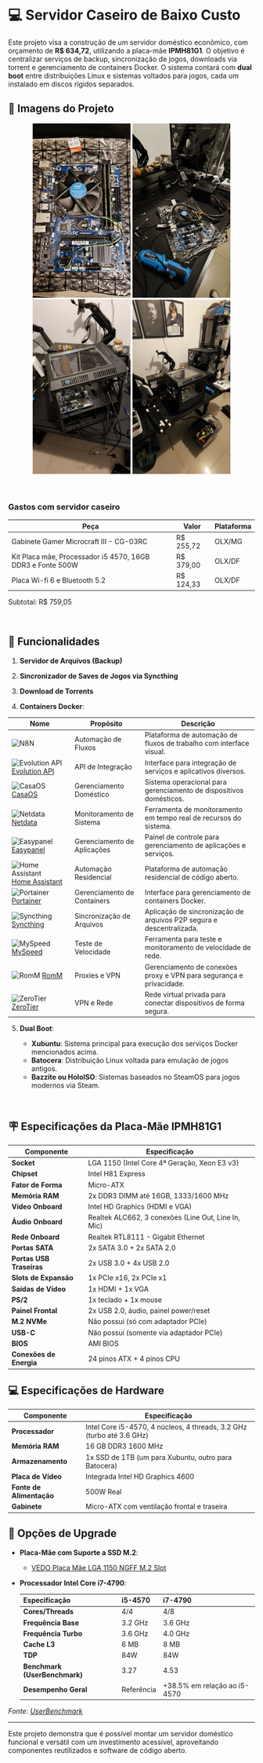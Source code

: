 # 💻 Servidor Caseiro de Baixo Custo

Este projeto visa a construção de um servidor doméstico econômico, com orçamento de **R\$ 634,72**, utilizando a placa-mãe **IPMH81G1**. O objetivo é centralizar serviços de backup, sincronização de jogos, downloads via torrent e gerenciamento de containers Docker. O sistema contará com **dual boot** entre distribuições Linux e sistemas voltados para jogos, cada um instalado em discos rígidos separados.

## 📸 Imagens do Projeto

<p align="center">
  <img src="img1.jpg" width="200" />
  <img src="img2.jpg" width="200" />
  <img src="img3.jpg" width="200" />
  <img src="img4.jpg" width="200" />
</p>  

<br/>

### Gastos com servidor caseiro

| Peça                                                        | Valor     | Plataforma |
|-------------------------------------------------------------|-----------|------------|
| Gabinete Gamer Microcraft III - CG-03RC                     | R$ 255,72 | OLX/MG     |
| Kit Placa mãe, Processador i5 4570, 16GB DDR3 e Fonte 500W  | R$ 379,00 | OLX/DF     |
| Placa Wi-fi 6 e Bluetooth 5.2  | R$ 124,33 | OLX/DF     |

Subtotal: R$ 759,05

<br/>

## 🧰 Funcionalidades

1. **Servidor de Arquivos (Backup)**

2. **Sincronizador de Saves de Jogos via Syncthing**

3. **Download de Torrents**

4. **Containers Docker**: 

| Nome           | Propósito                   | Descrição                                                           |
| -------------- | --------------------------- | ------------------------------------------------------------------- |
| ![N8N](https://img.shields.io/badge/n8n-Workflow%20Automation-orange)            | Automação de Fluxos         | Plataforma de automação de fluxos de trabalho com interface visual. |
| ![Evolution API](https://img.shields.io/badge/Evolution%20API-API%20de%20Integração-blue) [Evolution API](#)  | API de Integração           | Interface para integração de serviços e aplicativos diversos.       |
| ![CasaOS](https://img.shields.io/badge/CasaOS-Gerenciamento%20Doméstico-brightgreen) [CasaOS](https://casaos.io/)         | Gerenciamento Doméstico     | Sistema operacional para gerenciamento de dispositivos domésticos.  |
| ![Netdata](https://img.shields.io/badge/Netdata-Monitoramento%20de%20Sistema-red) [Netdata](https://www.netdata.cloud/)        | Monitoramento de Sistema    | Ferramenta de monitoramento em tempo real de recursos do sistema.   |
| ![Easypanel](https://img.shields.io/badge/Easypanel-Gerenciamento%20de%20Aplicações-yellow) [Easypanel](https://easypanel.io/)      | Gerenciamento de Aplicações | Painel de controle para gerenciamento de aplicações e serviços.     |
| ![Home Assistant](https://img.shields.io/badge/Home%20Assistant-Automação%20Residencial-blueviolet) [Home Assistant](https://www.home-assistant.io/) | Automação Residencial       | Plataforma de automação residencial de código aberto.               |
| ![Portainer](https://img.shields.io/badge/Portainer-Gerenciamento%20de%20Containers-lightgrey) [Portainer](https://www.portainer.io/)      | Gerenciamento de Containers | Interface para gerenciamento de containers Docker.                  |
| ![Syncthing](https://img.shields.io/badge/Syncthing-Sync%20Files-orange) [Syncthing](https://syncthing.net/)          | Sincronização de Arquivos   | Aplicação de sincronização de arquivos P2P segura e descentralizada.|
| ![MySpeed](https://img.shields.io/badge/MySpeed-Speed%20Testing-blue) [MySpeed](#)            | Teste de Velocidade         | Ferramenta para teste e monitoramento de velocidade de rede.        |
| ![RomM](https://img.shields.io/badge/RomM-Proxies%20e%20VPN-purple) [RomM](#)              | Proxies e VPN               | Gerenciamento de conexões proxy e VPN para segurança e privacidade. |
| ![ZeroTier](https://img.shields.io/badge/ZeroTier-VPN%20e%20Rede-blue) [ZeroTier](https://www.zerotier.com/)          | VPN e Rede                  | Rede virtual privada para conectar dispositivos de forma segura.    |


5. **Dual Boot**:

   * **Xubuntu**: Sistema principal para execução dos serviços Docker mencionados acima.
   * **Batocera**: Distribuição Linux voltada para emulação de jogos antigos.
   * **Bazzite ou HoloISO**: Sistemas baseados no SteamOS para jogos modernos via Steam.

<br>

## 🪧 Especificações da Placa-Mãe IPMH81G1

| Componente               | Especificação                                       |
| ------------------------ | --------------------------------------------------- |
| **Socket**               | LGA 1150 (Intel Core 4ª Geração, Xeon E3 v3)        |
| **Chipset**              | Intel H81 Express                                   |
| **Fator de Forma**       | Micro-ATX                                           |
| **Memória RAM**          | 2x DDR3 DIMM até 16GB, 1333/1600 MHz                |
| **Vídeo Onboard**        | Intel HD Graphics (HDMI e VGA)                      |
| **Áudio Onboard**        | Realtek ALC662, 3 conexões (Line Out, Line In, Mic) |
| **Rede Onboard**         | Realtek RTL8111 - Gigabit Ethernet                  |
| **Portas SATA**          | 2x SATA 3.0 + 2x SATA 2.0                           |
| **Portas USB Traseiras** | 2x USB 3.0 + 4x USB 2.0                             |
| **Slots de Expansão**    | 1x PCIe x16, 2x PCIe x1                             |
| **Saídas de Vídeo**      | 1x HDMI + 1x VGA                                    |
| **PS/2**                 | 1x teclado + 1x mouse                               |
| **Painel Frontal**       | 2x USB 2.0, áudio, painel power/reset               |
| **M.2 NVMe**             | Não possui (só com adaptador PCIe)                  |
| **USB-C**                | Não possui (somente via adaptador PCIe)             |
| **BIOS**                 | AMI BIOS                                            |
| **Conexões de Energia**  | 24 pinos ATX + 4 pinos CPU                          |

## 💻 Especificações de Hardware

| Componente               | Especificação                                                         |
| ------------------------ | --------------------------------------------------------------------- |
| **Processador**          | Intel Core i5-4570, 4 núcleos, 4 threads, 3.2 GHz (turbo até 3.6 GHz) |
| **Memória RAM**          | 16 GB DDR3 1600 MHz                                                    |
| **Armazenamento**        | 1x SSD de 1TB (um para Xubuntu, outro para Batocera)                  |
| **Placa de Vídeo**       | Integrada Intel HD Graphics 4600                                      |
| **Fonte de Alimentação** | 500W Real                                                             |
| **Gabinete**             | Micro-ATX com ventilação frontal e traseira                           |

## 🔧 Opções de Upgrade

* **Placa-Mãe com Suporte a SSD M.2**:

  * [VEDO Placa Mãe LGA 1150 NGFF M.2 Slot](https://www.amazon.com.br/gp/product/B0BVVY1MSC/ref=ox_sc_act_title_1?smid=A2ZM0XEGQ4KBL7&th=1)

* **Processador Intel Core i7-4790**:

  | Especificação                 | i5-4570    | i7-4790                      |
  | ----------------------------- | ---------- | ---------------------------- |
  | **Cores/Threads**             | 4/4        | 4/8                          |
  | **Frequência Base**           | 3.2 GHz    | 3.6 GHz                      |
  | **Frequência Turbo**          | 3.6 GHz    | 4.0 GHz                      |
  | **Cache L3**                  | 6 MB       | 8 MB                         |
  | **TDP**                       | 84W        | 84W                          |
  | **Benchmark (UserBenchmark)** | 3.27       | 4.53                         |
  | **Desempenho Geral**          | Referência | +38.5% em relação ao i5-4570 |

*Fonte: [UserBenchmark](https://cpu.userbenchmark.com/Compare/Intel-Core-i7-4790-vs-Intel-Core-i5-4570/2293vs2770)*

---

Este projeto demonstra que é possível montar um servidor doméstico funcional e versátil com um investimento acessível, aproveitando componentes reutilizados e software de código aberto.
